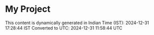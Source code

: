 # My Project

This content is dynamically generated in Indian Time (IST): 2024-12-31 17:28:44 IST
Converted to UTC: 2024-12-31 11:58:44 UTC
